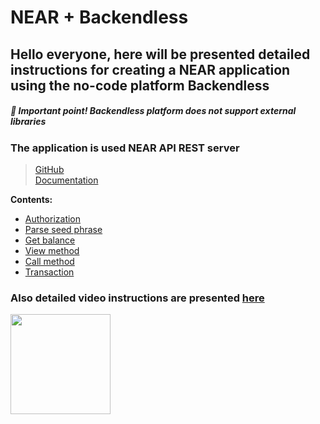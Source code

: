 # NEAR + Backendless

## Hello everyone, here will be presented detailed instructions for creating a NEAR application using the no-code platform Backendless

##### 🔴 **_Important point!_** Backendless platform does not support external libraries

### The application is used NEAR API REST server
> [GitHub](https://github.com/near-examples/near-api-rest-server)  
> [Documentation](https://docs.near.org/docs/api/rest-server/overview)

**Contents:**
- [Authorization](https://github.com/kzncvaa/near-beackendless-integration/tree/main/1.Authorization)
- [Parse seed phrase](https://github.com/kzncvaa/near-beackendless-integration/tree/main/2.Parse%20seed%20phrase)
- [Get balance](https://github.com/kzncvaa/near-beackendless-integration/tree/main/3.Get%20balance)
- [View method](https://github.com/kzncvaa/near-beackendless-integration/tree/main/4.View%20method)
- [Call method](https://github.com/kzncvaa/near-beackendless-integration/tree/main/5.Call%20method)
- [Transaction]()

### Also detailed video instructions are presented [here](https://www.youtube.com/watch?v=znv3wAwaavk&list=PL8baReAWcc9tUdzaFaaLo7Q5uGeEs8ert)

<img src="https://near.org/wp-content/uploads/2021/09/brand-stack-300x300.png" height="160">


[//]: # (![GitHub Light]&#40;https://cryptologos.cc/logos/near-protocol-near-logo.png#gh-light-mode-only&#41; ![GitHub Dark]&#40;https://crypto-central.io/library/uploads/near-protocol-logo-w.png#gh-dark-mode-only&#41;)
